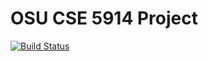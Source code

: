 # OSU CSE 5914 Project

[![Build Status](https://travis-ci.org/TEAM-FIVE-GUYS/OSU5914.svg?branch=master)](https://travis-ci.org/TEAM-FIVE-GUYS/OSU5914)